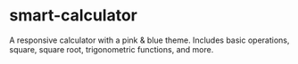 # smart-calculator
A responsive calculator with a pink &amp; blue theme.  Includes basic operations, square, square root, trigonometric functions, and more.
